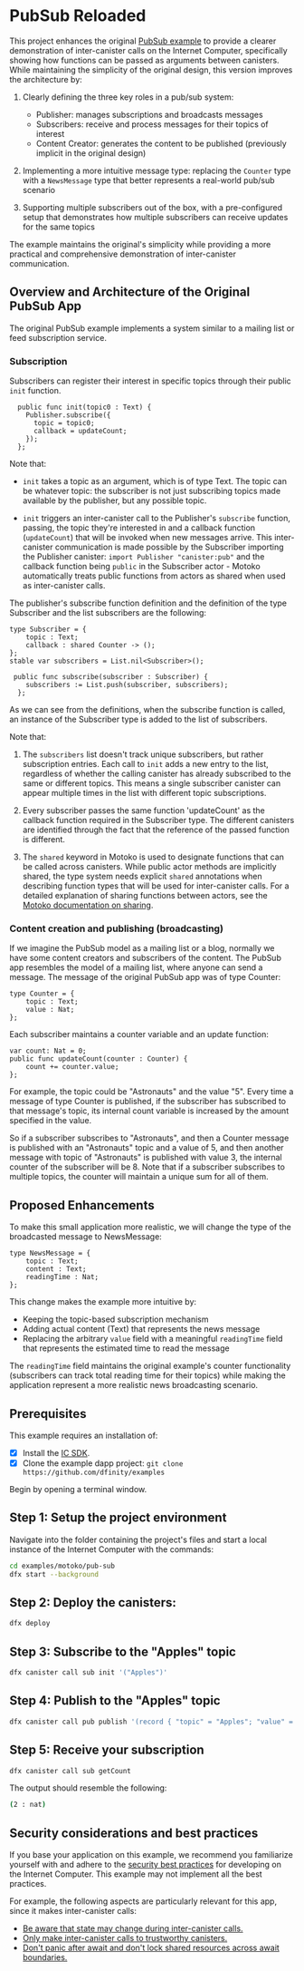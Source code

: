 # PubSub Reloaded

This project enhances the original [PubSub example](link-to-original) to provide a clearer demonstration of inter-canister calls on the Internet Computer, specifically showing how functions can be passed as arguments between canisters. While maintaining the simplicity of the original design, this version improves the architecture by:

1. Clearly defining the three key roles in a pub/sub system:

   - Publisher: manages subscriptions and broadcasts messages
   - Subscribers: receive and process messages for their topics of interest
   - Content Creator: generates the content to be published (previously implicit in the original design)

2. Implementing a more intuitive message type: replacing the `Counter` type with a `NewsMessage` type that better represents a real-world pub/sub scenario

3. Supporting multiple subscribers out of the box, with a pre-configured setup that demonstrates how multiple subscribers can receive updates for the same topics

The example maintains the original's simplicity while providing a more practical and comprehensive demonstration of inter-canister communication.

## Overview and Architecture of the Original PubSub App

The original PubSub example implements a system similar to a mailing list or feed subscription service.

### Subscription

Subscribers can register their interest in specific topics through their public `init` function.

```motoko
  public func init(topic0 : Text) {
    Publisher.subscribe({
      topic = topic0;
      callback = updateCount;
    });
  };
```

Note that:

- `init` takes a topic as an argument, which is of type Text. The topic can be whatever topic: the subscriber is not just subscribing topics made available by the publisher, but any possible topic.

- `init` triggers an inter-canister call to the Publisher's `subscribe` function, passing, the topic they're interested in and a callback function (`updateCount`) that will be invoked when new messages arrive. This inter-canister communication is made possible by the Subscriber importing the Publisher canister: `import Publisher "canister:pub"` and the callback function being `public` in the Subscriber actor - Motoko automatically treats public functions from actors as shared when used as inter-canister calls.

The publisher's subscribe function definition and the definition of the type Subscriber and the list subscribers are the following:

```motoko
type Subscriber = {
	topic : Text;
	callback : shared Counter -> ();
};
stable var subscribers = List.nil<Subscriber>();

 public func subscribe(subscriber : Subscriber) {
    subscribers := List.push(subscriber, subscribers);
  };
```

As we can see from the definitions, when the subscribe function is called, an instance of the Subscriber type is added to the list of subscribers.

Note that:

1. The `subscribers` list doesn't track unique subscribers, but rather subscription entries. Each call to `init` adds a new entry to the list, regardless of whether the calling canister has already subscribed to the same or different topics. This means a single subscriber canister can appear multiple times in the list with different topic subscriptions.

2. Every subscriber passes the same function 'updateCount' as the callback function required in the Subscriber type. The different canisters are identified through the fact that the reference of the passed function is different.

3. The `shared` keyword in Motoko is used to designate functions that can be called across canisters. While public actor methods are implicitly shared, the type system needs explicit `shared` annotations when describing function types that will be used for inter-canister calls. For a detailed explanation of sharing functions between actors, see the [Motoko documentation on sharing](https://internetcomputer.org/docs/current/motoko/main/writing-motoko/sharing#the-shared-keyword).

### Content creation and publishing (broadcasting)

If we imagine the PubSub model as a mailing list or a blog, normally we have some content creators and subscribers of the content. The PubSub app resembles the model of a mailing list, where anyone can send a message. The message of the original PubSub app was of type Counter:

```motoko
type Counter = {
	topic : Text;
	value : Nat;
};
```

Each subscriber maintains a counter variable and an update function:

```motoko
var count: Nat = 0;
public func updateCount(counter : Counter) {
	count += counter.value;
};
```

For example, the topic could be "Astronauts" and the value "5". Every time a message of type Counter is published, if the subscriber has subscribed to that message's topic, its internal count variable is increased by the amount specified in the value.

So if a subscriber subscribes to "Astronauts", and then a Counter message is published with an "Astronauts" topic and a value of 5, and then another message with topic of "Astronauts" is published with value 3, the internal counter of the subscriber will be 8. Note that if a subscriber subscribes to multiple topics, the counter will maintain a unique sum for all of them.

## Proposed Enhancements

To make this small application more realistic, we will change the type of the broadcasted message to NewsMessage:

```motoko
type NewsMessage = {
    topic : Text;
    content : Text;
    readingTime : Nat;
};
```

This change makes the example more intuitive by:

- Keeping the topic-based subscription mechanism
- Adding actual content (Text) that represents the news message
- Replacing the arbitrary `value` field with a meaningful `readingTime` field that represents the estimated time to read the message

The `readingTime` field maintains the original example's counter functionality (subscribers can track total reading time for their topics) while making the application represent a more realistic news broadcasting scenario.

## Prerequisites

This example requires an installation of:

- [x] Install the [IC SDK](https://internetcomputer.org/docs/current/developer-docs/setup/install/index.mdx).
- [x] Clone the example dapp project: `git clone https://github.com/dfinity/examples`

Begin by opening a terminal window.

## Step 1: Setup the project environment

Navigate into the folder containing the project's files and start a local instance of the Internet Computer with the commands:

```bash
cd examples/motoko/pub-sub
dfx start --background
```

## Step 2: Deploy the canisters:

```bash
dfx deploy
```

## Step 3: Subscribe to the "Apples" topic

```bash
dfx canister call sub init '("Apples")'
```

## Step 4: Publish to the "Apples" topic

```bash
dfx canister call pub publish '(record { "topic" = "Apples"; "value" = 2 })'
```

## Step 5: Receive your subscription

```bash
dfx canister call sub getCount
```

The output should resemble the following:

```bash
(2 : nat)
```

## Security considerations and best practices

If you base your application on this example, we recommend you familiarize yourself with and adhere to the [security best practices](https://internetcomputer.org/docs/current/references/security/) for developing on the Internet Computer. This example may not implement all the best practices.

For example, the following aspects are particularly relevant for this app, since it makes inter-canister calls:

- [Be aware that state may change during inter-canister calls.](https://internetcomputer.org/docs/current/developer-docs/security/security-best-practices/overview)
- [Only make inter-canister calls to trustworthy canisters.](https://internetcomputer.org/docs/current/developer-docs/security/security-best-practices/overview)
- [Don't panic after await and don't lock shared resources across await boundaries.](https://internetcomputer.org/docs/current/developer-docs/security/security-best-practices/overview)

